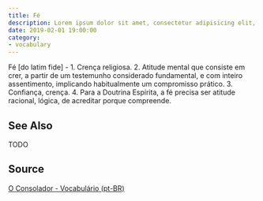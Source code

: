 ```yaml
---
title: Fé
description: Lorem ipsum dolor sit amet, consectetur adipisicing elit, sed do eiusmod tempor incididunt ut labore et dolore magna aliqua.  TODO
date: 2019-02-01 19:00:00
category:
- vocabulary
---
```


Fé [do latim fide] - 1. Crença religiosa. 2. Atitude mental que consiste em crer, a partir de um testemunho considerado fundamental, e com inteiro assentimento, implicando habitualmente um compromisso prático. 3. Confiança, crença. 4. Para a Doutrina Espírita, a fé precisa ser atitude racional, lógica, de acreditar porque compreende.

## See Also
TODO

## Source
[O Consolador - Vocabulário (pt-BR)](http://www.oconsolador.com.br/linkfixo/vocabulario/principal.html)


